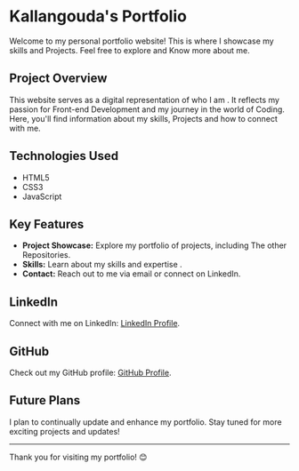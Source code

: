 # Kallangouda's Portfolio

Welcome to my personal portfolio website! This is where I showcase my skills and Projects. Feel free to explore and Know more about me.

## Project Overview

This website serves as a digital representation of who I am . It reflects my passion for Front-end Development and my journey in the world of Coding. Here, you'll find information about my skills, Projects and how to connect with me.


## Technologies Used

- HTML5
- CSS3
- JavaScript

## Key Features

- **Project Showcase:** Explore my portfolio of projects, including The other Repositories.
- **Skills:** Learn about my skills and expertise .
- **Contact:** Reach out to me via email or connect on LinkedIn.

## LinkedIn

Connect with me on LinkedIn: [LinkedIn Profile](https://www.linkedin.com/in/sahil-ismailnavar).

## GitHub

Check out my GitHub profile: [GitHub Profile](https://github.com/sahil-s-i).


## Future Plans

I plan to continually update and enhance my portfolio. Stay tuned for more exciting projects and updates!


---

Thank you for visiting my portfolio! 😊
